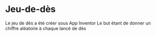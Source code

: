 # Jeu-de-dès

Le jeu de dès a été créer sous App Inventor 
Le but étant de donner un chiffre aléatoire à chaque lancé de dès
